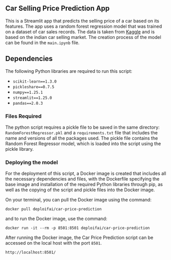 
## Car Selling Price Prediction App

This is a Streamlit app that predicts the selling price of a car based on its features. The app uses a random forest regression model that was trained on a dataset of car sales records. The data is taken from [Kaggle](https://www.kaggle.com/datasets/nehalbirla/vehicle-dataset-from-cardekho) and is based on the indian car selling market. The creation process of the model can be found in the `main.ipynb` file.

## Dependencies

The following Python libraries are required to run this script:

- `scikit-learn==1.3.0`
- `pickleshare==0.7.5`
- `numpy==1.25.1`
- `streamlit==1.25.0`
- `pandas==2.0.3`


### Files Required

The python script requires a pickle file to be saved in the same directory: `RandomForestRegressor.pkl` and a `requirements.txt` file that includes the name and versions of all the packages used. The pickle file contains the Random Forest Regressor model, which is loaded into the script using the pickle library. 


### Deploying the model 

For the deployment of this script, a Docker image is created that includes all the necessary dependencies and files, with the Dockerfile specifying the base image and installation of the required Python libraries through pip, as well as the copying of the script and pickle files into the Docker image. 

On your terminal, you can pull the Docker image using the command:
```shell
docker pull deploifai/car-price-prediction
```

and to run the Docker image, use the command:
 ```shell
 docker run -it --rm -p 8501:8501 deploifai/car-price-prediction
 ```
 
After running the Docker image, the Car Price Prediction script can be accessed on the local host with the port `8501`.

 ```shell
 http://localhost:8501/
 ```
